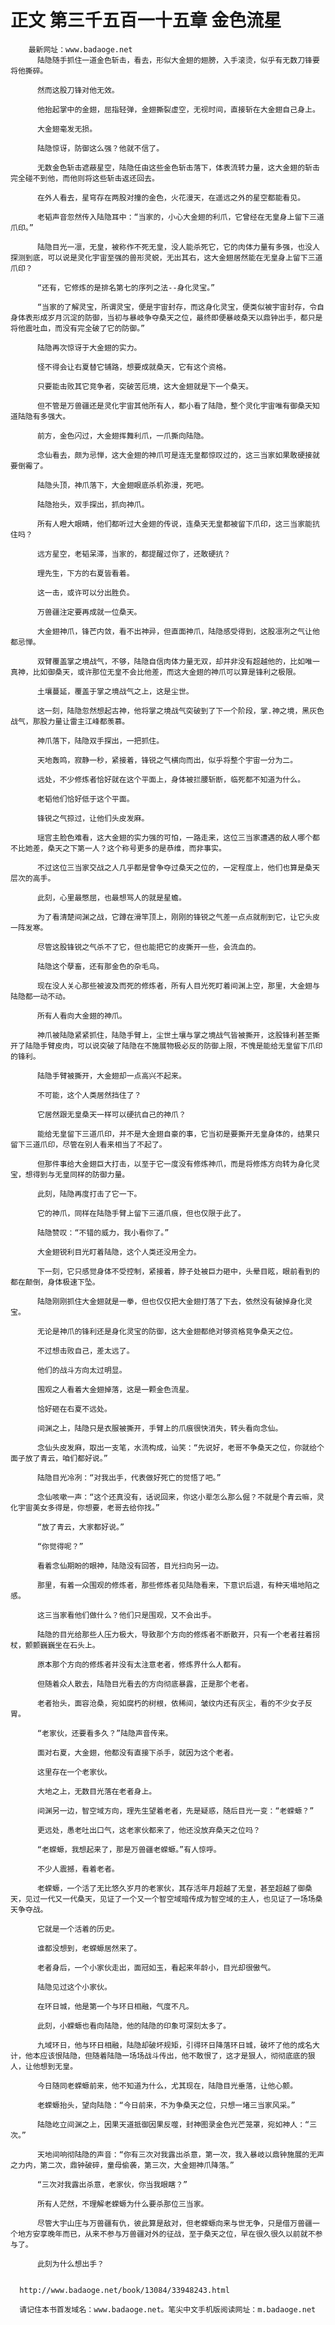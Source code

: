 # 正文 第三千五百一十五章 金色流星
        最新网址：www.badaoge.net
          陆隐随手抓住一道金色斩击，看去，形似大金翅的翅膀，入手滚烫，似乎有无数刀锋要将他撕碎。
      
          然而这股刀锋对他无效。
      
          他抬起掌中的金翅，屈指轻弹，金翅撕裂虚空，无视时间，直接斩在大金翅自己身上。
      
          大金翅毫发无损。
      
          陆隐惊讶，防御这么强？他就不信了。
      
          无数金色斩击遮蔽星空，陆隐任由这些金色斩击落下，体表流转力量，这大金翅的斩击完全碰不到他，而他则将这些斩击返还回去。
      
          在外人看去，星穹存在两股对撞的金色，火花漫天，在遥远之外的星空都能看见。
      
          老韬声音忽然传入陆隐耳中：“当家的，小心大金翅的利爪，它曾经在无皇身上留下三道爪印。”
      
          陆隐目光一凛，无皇，被称作不死无皇，没人能杀死它，它的肉体力量有多强，也没人探测到底，可以说是灵化宇宙至强的兽形灵蜕，无出其右，这大金翅居然能在无皇身上留下三道爪印？
      
          “还有，它修炼的是排名第七的序列之法--身化灵宝。”
      
          “当家的了解灵宝，所谓灵宝，便是宇宙封存，而这身化灵宝，便类似被宇宙封存，令自身体表形成岁月沉淀的防御，当初与暴岐争夺桑天之位，最终即便暴岐桑天以鼎钟出手，都只是将他震吐血，而没有完全破了它的防御。”
      
          陆隐再次惊讶于大金翅的实力。
      
          怪不得会让右夏替它铺路，想要成就桑天，它有这个资格。
      
          只要能击败其它竞争者，突破苦厄境，这大金翅就是下一个桑天。
      
          但不管是万兽疆还是灵化宇宙其他所有人，都小看了陆隐，整个灵化宇宙唯有御桑天知道陆隐有多强大。
      
          前方，金色闪过，大金翅挥舞利爪，一爪撕向陆隐。
      
          念仙看去，颇为忌惮，这大金翅的神爪可是连无皇都惊叹过的，这三当家如果敢硬接就要倒霉了。
      
          陆隐头顶，神爪落下，大金翅眼底杀机弥漫，死吧。
      
          陆隐抬头，双手探出，抓向神爪。
      
          所有人瞪大眼睛，他们都听过大金翅的传说，连桑天无皇都被留下爪印，这三当家能抗住吗？
      
          远方星空，老韬呆滞，当家的，都提醒过你了，还敢硬抗？
      
          理先生，下方的右夏皆看着。
      
          这一击，或许可以分出胜负。
      
          万兽疆注定要再成就一位桑天。
      
          大金翅神爪，锋芒内敛，看不出神异，但直面神爪，陆隐感受得到，这股凛冽之气让他都忌惮。
      
          双臂覆盖掌之境战气，不够，陆隐自信肉体力量无双，却并非没有超越他的，比如唯一真神，比如御桑天，或许那位无皇不会比他差，而这大金翅的神爪可以算是锋利之极限。
      
          土壤蔓延，覆盖于掌之境战气之上，这是尘世。
      
          这一刻，陆隐忽然想起古神，他将掌之境战气突破到了下一个阶段，掌.神之境，黑灰色战气，那股力量让雷主江峰都羡慕。
      
          神爪落下，陆隐双手探出，一把抓住。
      
          天地轰鸣，寂静一秒，紧接着，锋锐之气横向而出，似乎将整个宇宙一分为二。
      
          远处，不少修炼者恰好就在这个平面上，身体被拦腰斩断，临死都不知道为什么。
      
          老韬他们恰好低于这个平面。
      
          锋锐之气掠过，让他们头皮发麻。
      
          瑶宫主脸色难看，这大金翅的实力强的可怕，一路走来，这位三当家遭遇的敌人哪个都不比她差，桑天之下第一人？这个称号更多的是恭维，而非事实。
      
          不过这位三当家交战之人几乎都是曾争夺过桑天之位的，一定程度上，他们也算是桑天层次的高手。
      
          此刻，心里最憋屈，也最想骂人的就是星蟾。
      
          为了看清楚间渊之战，它蹲在滑竿顶上，刚刚的锋锐之气差一点点就削到它，让它头皮一阵发寒。
      
          尽管这股锋锐之气杀不了它，但也能把它的皮撕开一些，会流血的。
      
          陆隐这个孽畜，还有那金色的杂毛鸟。
      
          现在没人关心那些被波及而死的修炼者，所有人目光死盯着间渊上空，那里，大金翅与陆隐都一动不动。
      
          所有人看向大金翅的神爪。
      
          神爪被陆隐紧紧抓住，陆隐手臂上，尘世土壤与掌之境战气皆被撕开，这股锋利甚至撕开了陆隐手臂皮肉，可以说突破了陆隐在不施展物极必反的防御上限，不愧是能给无皇留下爪印的锋利。
      
          陆隐手臂被撕开，大金翅却一点高兴不起来。
      
          不可能，这个人类居然挡住了？
      
          它居然跟无皇桑天一样可以硬抗自己的神爪？
      
          能给无皇留下三道爪印，并不是大金翅自豪的事，它当初是要撕开无皇身体的，结果只留下三道爪印，尽管在别人看来相当了不起了。
      
          但那件事给大金翅巨大打击，以至于它一度没有修炼神爪，而是将修炼方向转为身化灵宝，想得到与无皇同样的防御力量。
      
          此刻，陆隐再度打击了它一下。
      
          它的神爪，同样在陆隐手臂上留下三道爪痕，但也仅限于此了。
      
          陆隐赞叹：“不错的威力，我小看你了。”
      
          大金翅锐利目光盯着陆隐，这个人类还没用全力。
      
          下一刻，它只感觉身体不受控制，紧接着，脖子处被巨力砸中，头晕目眩，眼前看到的都在颠倒，身体极速下坠。
      
          陆隐刚刚抓住大金翅就是一拳，但也仅仅把大金翅打落了下去，依然没有破掉身化灵宝。
      
          无论是神爪的锋利还是身化灵宝的防御，这大金翅都绝对够资格竞争桑天之位。
      
          不过想击败自己，差太远了。
      
          他们的战斗方向太过明显。
      
          围观之人看着大金翅掉落，这是一颗金色流星。
      
          恰好砸在右夏不远处。
      
          间渊之上，陆隐只是衣服被撕开，手臂上的爪痕很快消失，转头看向念仙。
      
          念仙头皮发麻，取出一支笔，水流构成，讪笑：“先说好，老哥不争桑天之位，你就给个面子放了青云，咱们都好说。”
      
          陆隐目光冷冽：“对我出手，代表做好死亡的觉悟了吧。”
      
          念仙咳嗽一声：“这个还真没有，话说回来，你这小辈怎么那么倔？不就是个青云嘛，灵化宇宙美女多得是，你想要，老哥去给你找。”
      
          “放了青云，大家都好说。”
      
          “你觉得呢？”
      
          看着念仙期盼的眼神，陆隐没有回答，目光扫向另一边。
      
          那里，有着一众围观的修炼者，那些修炼者见陆隐看来，下意识后退，有种天塌地陷之感。
      
          这三当家看他们做什么？他们只是围观，又不会出手。
      
          陆隐的目光给那些人压力极大，导致那个方向的修炼者不断散开，只有一个老者拄着拐杖，颤颤巍巍坐在石头上。
      
          原本那个方向的修炼者并没有太注意老者，修炼界什么人都有。
      
          但随着众人散去，陆隐目光看去的方向彻底暴露，正是那个老者。
      
          老者抬头，面容沧桑，宛如腐朽的树根，依稀间，皱纹内还有灰尘，看的不少女子反胃。
      
          “老家伙，还要看多久？”陆隐声音传来。
      
          面对右夏，大金翅，他都没有直接下杀手，就因为这个老者。
      
          这里存在一个老家伙。
      
          大地之上，无数目光落在老者身上。
      
          间渊另一边，智空域方向，理先生望着老者，先是疑惑，随后目光一变：“老蝾螈？”
      
          更远处，愚老吐出口气，这老家伙都来了，他还没放弃桑天之位吗？
      
          “老蝾螈，我想起来了，那是万兽疆老蝾螈。”有人惊呼。
      
          不少人震撼，看着老者。
      
          老蝾螈，一个活了无比悠久岁月的老家伙，其存活年月超越了无皇，甚至超越了御桑天，见过一代又一代桑天，见证了一个又一个智空域暗传成为智空域的主人，也见证了一场场桑天争夺战。
      
          它就是一个活着的历史。
      
          谁都没想到，老蝾螈居然来了。
      
          老者身后，一个小家伙走出，面冠如玉，看起来年龄小，目光却很傲气。
      
          陆隐见过这个小家伙。
      
          在环日城，他是第一个与环日相融，气度不凡。
      
          此刻，小蝾螈也看向陆隐，他的陆隐的印象可深刻太多了。
      
          九域环日，他与环日相融，陆隐却破坏规矩，引得环日降落环日城，破坏了他的成名大计，他本应该恨陆隐，但随着陆隐一场场战斗传出，他不敢恨了，这才是狠人，彻彻底底的狠人，让他想到无皇。
      
          今日随同老蝾螈前来，他不知道为什么，尤其现在，陆隐目光垂落，让他心颤。
      
          老蝾螈抬头，望向陆隐：“今日前来，不为争桑天之位，只想一堵三当家风采。”
      
          陆隐屹立间渊之上，因果天道抵御因果反噬，封神图录金色光芒笼罩，宛如神人：“三次。”
      
          天地间响彻陆隐的声音：“你有三次对我露出杀意，第一次，我入暴岐以鼎钟施展的无声之力内，第二次，鼎钟破碎，童母偷袭，第三次，大金翅神爪降落。”
      
          “三次对我露出杀意，老家伙，你当我眼瞎？”
      
          所有人茫然，不理解老蝾螈为什么要杀那位三当家。
      
          尽管大宇山庄与万兽疆有仇，彼此算是敌对，但老蝾螈向来与世无争，只是借万兽疆一个地方安享晚年而已，从来不参与万兽疆对外的征战，至于桑天之位，早在很久很久以前就不参与了。
      
          此刻为什么想出手？
      
      
      http://www.badaoge.net/book/13084/33948243.html
      
      请记住本书首发域名：www.badaoge.net。笔尖中文手机版阅读网址：m.badaoge.net